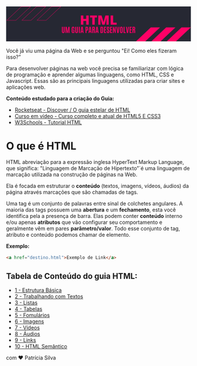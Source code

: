 ![HTML Essencial.](img/guiahtml.png)

Você já viu uma página da Web e se perguntou "Ei! Como eles fizeram isso?”

Para desenvolver páginas na web você precisa se familiarizar com lógica de programação e aprender algumas linguagens, como HTML, CSS e Javascript. Essas são as principais linguagens utilizadas para criar sites e aplicações web.

**Conteúdo estudado para a criação do Guia:**

* [Rocketseat - Discover / O guia estelar de HTML](https://www.rocketseat.com.br/discover)
* [Curso em vídeo - Curso completo e atual de HTML5 E CSS3](https://www.youtube.com/watch?v=Ejkb_YpuHWs&list=PLHz_AreHm4dkZ9-atkcmcBaMZdmLHft8n)
* [W3Schools - Tutorial HTML](https://www.w3schools.com/html/default.asp)

# O que é HTML

HTML abreviação para a expressão inglesa HyperText Markup Language, que significa: "Linguagem de Marcação de Hipertexto”´é uma linguagem de marcação utilizada na construção de páginas na Web. 

Ela é focada em estruturar o **conteúdo** (textos, imagens, vídeos, áudios) da página através marcações que são chamadas de tags. 

Uma tag é um conjunto de palavras entre sinal de colchetes angulares. A maioria das tags possuem uma **abertura** e um **fechamento**, esta você identifica pela a presença de barra. Elas podem conter **conteúdo** interno e/ou apenas **atributos** que vão configurar seu comportamento e geralmente vêm em pares **parâmetro/valor**. Todo esse conjunto de tag, atributo e conteúdo podemos chamar de elemento.

**Exemplo:** 

```html
<a href="destino.html">Exemplo de Link</a>
```

## Tabela de Conteúdo do guia HTML:

*  [1 - Estrutura Básica](content/structure.md)
*  [2 - Trabalhando com Textos](content/text.md)
*  [3 - Listas](content/list.md)
*  [4 - Tabelas](content/table.md)
*  [5 - Fomulários](content/form.md)
*  [6 - Imagens](content/img.md)
*  [7 - Vídeos](content/video.md)
*  [8 - Áudios](content/audio.md)
*  [9 - Links](content/link.md)
*  [10 - HTML Semântico](content/semantic.md)




com ❤️ Patrícia Silva

